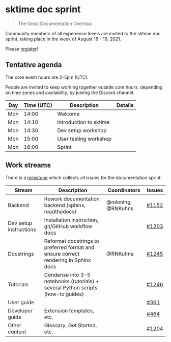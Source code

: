 # sktime doc sprint 
> The Great Documentation Overhaul 

Community members of all experience levels are invited to the sktime doc sprint, taking place in the week of August 16 - 19, 2021.

Please [register](https://www.eventbrite.co.uk/e/sktime-doc-sprint-tickets-164990684579)!

## Tentative agenda 
The core event hours are 2-5pm (UTC). 

People are invited to keep working together outside core hours, depending on time zones and availability, by joining the Discord channel.

|Day | Time (UTC) | Description | Details
|---|---|---|---|
| Mon | 14:00 | Welcome |
| Mon | 14:10 | Introduction to sktime |  |
| Mon | 14:30 | Dev setup workshop |  |
| Mon | 15:00 | User testing workshop |  |
| Mon | 16:00 | Sprint |


## Work streams
There is a [milestone](https://github.com/alan-turing-institute/sktime/milestone/6) which collects all issues for the documentation sprint.

| Stream | Description | Coordinators | Issues |
|---|---|---|---|
| Backend | Rework documentation backend (sphinx, readthedocs) | @mloning, @RNKuhns | [#1152](https://github.com/alan-turing-institute/sktime/issues/1152) |
| Dev setup instructions | Installation instruction, git/GitHub workflow docs | | [#1203](https://github.com/alan-turing-institute/sktime/issues/1203) | 
| Docstrings | Reformat docstrings to preferred format and ensure correct rendering in Sphinx docs | @RNKuhns | [#1245](https://github.com/alan-turing-institute/sktime/issues/1245) | 
| Tutorials | Condense into 3-5 notebooks (tutorials) + several Python scripts (how-to guides) | | [#1246](https://github.com/alan-turing-institute/sktime/issues/1246) | 
| User guide | | | [#361](https://github.com/alan-turing-institute/sktime/issues/361) | 
| Developer guide | Extension templates, etc. | | [#464](https://github.com/alan-turing-institute/sktime/issues/464) | 
| Other content | Glossary, Get Started, etc. | | [#1204](https://github.com/alan-turing-institute/sktime/issues/1204) |  
